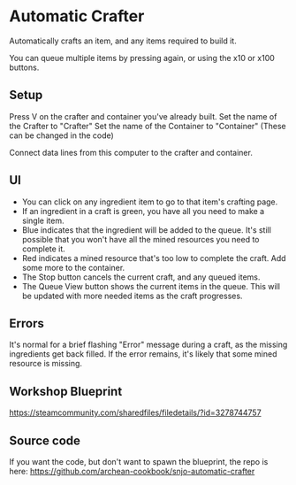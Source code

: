 # Automatic Crafter

Automatically crafts an item, and any items required to build it.

You can queue multiple items by pressing again, or using the x10 or x100 buttons.

## Setup

Press V on the crafter and container you've already built.
Set the name of the Crafter to "Crafter"
Set the name of the Container to "Container"
(These can be changed in the code)

Connect data lines from this computer to the crafter and container.

## UI

- You can click on any ingredient item to go to that item's crafting page.
- If an ingredient in a craft is green, you have all you need to make a single item.
- Blue indicates that the ingredient will be added to the queue. It's still possible that you won't have all the mined resources you need to complete it.
- Red indicates a mined resource that's too low to complete the craft. Add some more to the container.
- The Stop button cancels the current craft, and any queued items.
- The Queue View button shows the current items in the queue. This will be updated with more needed items as the craft progresses.

## Errors
It's normal for a brief flashing "Error" message during a craft, as the missing ingredients get back filled.
If the error remains, it's likely that some mined resource is missing.

## Workshop Blueprint
https://steamcommunity.com/sharedfiles/filedetails/?id=3278744757

## Source code
If you want the code, but don't want to spawn the blueprint, the repo is here:
https://github.com/archean-cookbook/snjo-automatic-crafter